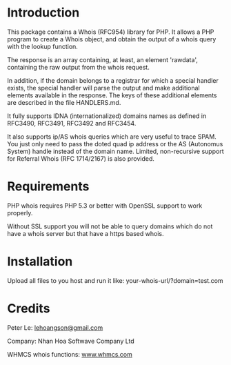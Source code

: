 # Introduction
This package contains a Whois (RFC954) library for PHP. It allows a PHP program to create a Whois object, and obtain the output of a whois query with the lookup function.

The response is an array containing, at least, an element 'rawdata', containing the raw output from the whois request.

In addition, if the domain belongs to a registrar for which a special handler exists, the special handler will parse the output and make additional elements available in the response. The keys of these additional elements are described in the file HANDLERS.md.

It fully supports IDNA (internationalized) domains names as defined in RFC3490, RFC3491, RFC3492 and RFC3454.

It also supports ip/AS whois queries which are very useful to trace SPAM. You just only need to pass the doted quad ip address or the AS (Autonomus System) handle instead of the domain name. Limited, non-recursive support for Referral Whois (RFC 1714/2167) is also provided.

# Requirements
PHP whois requires PHP 5.3 or better with OpenSSL support to work properly.

Without SSL support you will not be able to query domains which do not have a whois server but that have a https based whois.

# Installation
Upload all files to you host and run it like: your-whois-url/?domain=test.com

# Credits
Peter Le: lehoangson@gmail.com

Company: Nhan Hoa Softwave Company Ltd

WHMCS whois functions: www.whmcs.com
